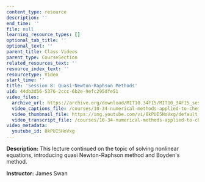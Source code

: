 ```yaml
---
content_type: resource
description: ''
end_time: ''
file: null
learning_resource_types: []
optional_tab_title: ''
optional_text: ''
parent_title: Class Videos
parent_type: CourseSection
related_resources_text: ''
resource_index_text: ''
resourcetype: Video
start_time: ''
title: 'Session 8: Quasi-Newton-Raphson Methods'
uid: 44db3d56-5376-2ccc-6b2e-9efc295dfe51
video_files:
  archive_url: https://archive.org/download/MIT10.34F15/MIT10_34F15_ses08_300k.mp4
  video_captions_file: /courses/10-34-numerical-methods-applied-to-chemical-engineering-fall-2015/8f7b98d8a2dc5720b34b9b62fc20dcf5_8kPUI5HoVxg.vtt
  video_thumbnail_file: https://img.youtube.com/vi/8kPUI5HoVxg/default.jpg
  video_transcript_file: /courses/10-34-numerical-methods-applied-to-chemical-engineering-fall-2015/5c867712a2eebc808f59a290c8efc232_8kPUI5HoVxg.pdf
video_metadata:
  youtube_id: 8kPUI5HoVxg
---
```


**Description:** This lecture continued on the topic of solving nonlinear equations, introducing quasi Newton-Raphson method and Boyden's method.

**Instructor:** James Swan